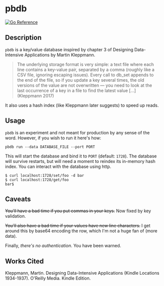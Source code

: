 # pbdb

[![Go Reference](https://pkg.go.dev/badge/github.com/p16n/pbdb.svg)](https://pkg.go.dev/github.com/p16n/pbdb)

## Description

`pbdb` is a key/value database inspired by chapter 3 of Designing Data-Intensive
Applications by Martin Kleppmann.

> The underlying storage format is very simple: a text file where each line
> contains a key-value pair, separated by a comma (roughly like a CSV file,
> ignoring escaping issues). Every call to db_set appends to the end of the
> file, so if you update a key several times, the old versions of the value are
> not overwritten — you need to look at the last occurrence of a key in a file
> to find the latest value [...] (Kleppmann 2017)

It also uses a hash index (like Kleppmann later suggests) to speed up reads.

## Usage

`pbdb` is an experiment and not meant for production by any sense of the word.
However, if you wish to run it here's how:

```
pbdb run --data DATABASE_FILE --port PORT
```

This will start the database and bind it to `PORT` (default: `1728`). The
database will survive restarts, but will need a moment to reindex its in-memory
hash index. You can interact with the database using http.

```
$ curl localhost:1728/set/foo -d bar
$ curl localhost:1728/get/foo
bar$
```

## Caveats

~~You'll have a bad time if you put commas in your keys.~~ Now fixed by key
validation.

~~You'll also have a bad time if your values have new line characters.~~ I get
around this by base64 encoding the row, which I'm not a huge fan of (more data).

Finally, _there's no authentication_. You have been warned.

## Works Cited

Kleppmann, Martin. Designing Data-Intensive Applications (Kindle Locations
1934-1937). O'Reilly Media. Kindle Edition.
